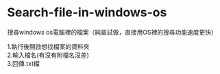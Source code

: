 # Search-file-in-windows-os
搜尋windows os電腦裡的檔案（純屬試做，直接用OS裡的搜尋功能速度更快）   
   
1.執行後開啟想找檔案的資料夾   
2.輸入檔名(有沒有附檔名沒差)   
3.回傳.txt檔   
